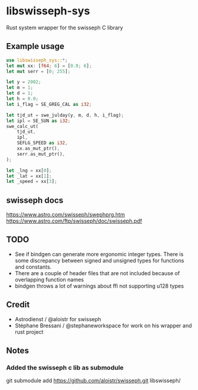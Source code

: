 # libswisseph-sys
Rust system wrapper for the swisseph C library

## Example usage
```rust
use libswisseph_sys::*;
let mut xx: [f64; 6] = [0.0; 6];
let mut serr = [0; 255];

let y = 2002;
let m = 1;
let d = 1;
let h = 0.0;
let i_flag = SE_GREG_CAL as i32;

let tjd_ut = swe_julday(y, m, d, h, i_flag);
let ipl = SE_SUN as i32;
swe_calc_ut(
    tjd_ut, 
    ipl, 
    SEFLG_SPEED as i32, 
    xx.as_mut_ptr(), 
    serr.as_mut_ptr(),
);

let _lng = xx[0];
let _lat = xx[1];
let _speed = xx[3];
```

## swisseph docs
https://www.astro.com/swisseph/swephprg.htm
https://www.astro.com/ftp/swisseph/doc/swisseph.pdf

## TODO
* See if bindgen can generate more ergonomic integer types. There is some discrepancy 
  between signed and unsigned types for functions and constants.
* There are a couple of header files that are not included because of overlapping function
  names
* bindgen throws a lot of warnings about ffi not supporting u128 types

## Credit
 * Astrodienst / @aloistr for swisseph
 * Stéphane Bressani / @stephaneworkspace for work on his wrapper and rust project

## Notes
### Added the swisseph c lib as submodule
git submodule add https://github.com/aloistr/swisseph.git libswisseph/
